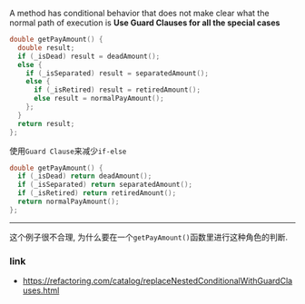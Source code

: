 A method has conditional behavior that does not make clear what the normal path of execution is 
**Use Guard Clauses for all the special cases**

```cxx
double getPayAmount() {
  double result;
  if (_isDead) result = deadAmount();
  else {
    if (_isSeparated) result = separatedAmount();
    else {
      if (_isRetired) result = retiredAmount();
      else result = normalPayAmount();
    };
  }
  return result;
};  

```

使用`Guard Clause`来减少`if-else`

```cxx
double getPayAmount() {
  if (_isDead) return deadAmount();
  if (_isSeparated) return separatedAmount();
  if (_isRetired) return retiredAmount();
  return normalPayAmount();
};  
```

---
 
这个例子很不合理, 为什么要在一个`getPayAmount()`函数里进行这种角色的判断.

### link
- https://refactoring.com/catalog/replaceNestedConditionalWithGuardClauses.html
